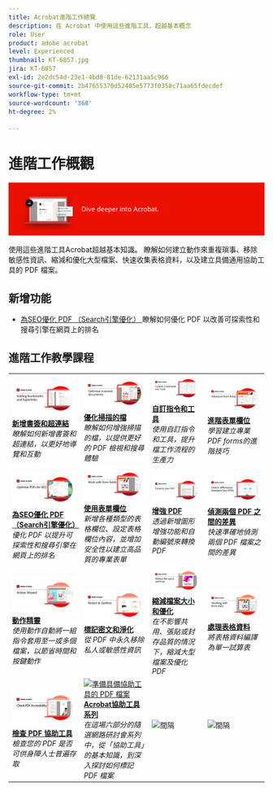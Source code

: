 ```yaml
---
title: Acrobat進階工作總覽
description: 在 Acrobat 中使用這些進階工具，超越基本概念
role: User
product: adobe acrobat
level: Experienced
thumbnail: KT-6857.jpg
jira: KT-6857
exl-id: 2e2dc54d-23e1-4bd8-81de-62131aa5c966
source-git-commit: 2b47655370d52405e5773f0358c71aa65fdecdef
workflow-type: tm+mt
source-wordcount: '368'
ht-degree: 2%

---
```


# 進階工作概觀

![Acrobat快速入門影像](../assets/Hero-AdvancedTasks.png)

使用這些進階工具Acrobat超越基本知識。 瞭解如何建立動作來重複瑣事、移除敏感性資訊、縮減和優化大型檔案、快速收集表格資料，以及建立具備通用協助工具的 PDF 檔案。

## 新增功能

* [為SEO優化 PDF （Search引擎優化） ](optimizeseo.md)
瞭解如何優化 PDF 以改善可探索性和搜尋引擎在網頁上的排名

## 進階工作教學課程

<table style="table-layout:fixed">
<tr>
  <td>
    <a href="bookmarks.md">
      <img alt="新增書簽和超連結" src="../assets/Bookmarks_1280.png" />
    </a>
    <div>
    <a href="bookmarks.md"><strong>新增書簽和超連結</strong></a>
    </div>
    <em>瞭解如何新增書簽和超連結，以更好地導覽和互動</em>
    <br>
  </td>
  <td>
    <a href="optimizescan.md">
      <img alt="優化掃描的檔" src="../assets/Scan_1280.png" />
    </a>
    <div>
    <a href="optimizescan.md"><strong>優化掃描的檔</strong></a>
    </div>
    <em>瞭解如何增強掃描的檔，以提供更好的 PDF 檢視和搜尋體驗</em>
    <br>
  </td>
  <td>
    <a href="custom.md">
      <img alt="自訂指令和工具" src="../assets/Createcustom_1280.png" />
    </a>
    <div>
    <a href="custom.md"><strong>自訂指令和工具</strong></a>
    </div>
    <em>使用自訂指令和工具，提升檔工作流程的生產力</em>
    <br>
  </td>
  <td>
    <a href="advancedforms.md">
      <img alt="進階表單欄位" src="../assets/Advancedforms_1280.png" />
    </a>
    <div>
    <a href="advancedforms.md"><strong>進階表單欄位</strong></a>
    </div>
    <em>學習建立專業PDF forms的進階技巧</em>
    <br>
  </td>
</tr>
<tr>
 <td>
    <a href="optimizeseo.md">
      <img alt="為SEO優化 PDF （Search引擎優化）" src="../assets/seo_1280.png" />
    </a>
    <div>
    <a href="optimizeseo.md"><strong>為SEO優化 PDF （Search引擎優化）</strong></a>
    </div>
    <em>優化 PDF 以提升可探索性和搜尋引擎在網頁上的排名</em>
    <br>
  </td>
  <td>
    <a href="workforms.md">
      <img alt="使用表單欄位" src="../assets/Workform_1280.png" />
    </a>
    <div>
    <a href="workforms.md"><strong>使用表單欄位</strong></a>
    </div>
    <em>新增各種類型的表格欄位、設定表格欄位內容，並增加安全性以建立高品質的專業表單</em>
    <br>
  </td>
  <td>
    <a href="enhance.md">
      <img alt="增強 PDF" src="../assets/Enhance_1280.png" />
    </a>
    <div>
    <a href="enhance.md"><strong>增強 PDF</strong></a>
    </div>
    <em>透過新增圖形增強功能和自動編號來轉換 PDF</em>
    <br>
  </td>
 <td>
    <a href="compare.md">
      <img alt="偵測兩個 PDF 之間的差異" src="../assets/Compare_1280.png" />
    </a>
    <div>
    <a href="compare.md"><strong>偵測兩個 PDF 之間的差異</strong></a>
    </div>
    <em>快速準確地偵測兩個 PDF 檔案之間的差異</em>
    <br>
  </td>
</tr>
<tr>
  <td>
    <a href="action.md">
      <img alt="動作精靈" src="../assets/Action.jpg" />
    </a>
    <div>
    <a href="action.md"><strong>動作精靈</strong></a>
    </div>
    <em>使用動作自動將一組指令套用至一或多個檔案，以節省時間和按鍵動作</em>
    <br>
  </td>
  <td>
    <a href="redact.md">
      <img alt="標記密文和淨化" src="../assets/Redact.jpg" />
    </a>
    <div>
    <a href="redact.md"><strong>標記密文和淨化</strong></a>
    </div>
    <em>從 PDF 中永久移除私人或敏感性資訊</em>
    <br>
  </td>
 <td>
    <a href="reduce.md">
      <img alt="縮減檔案大小和優化" src="../assets/Reduce.jpg" />
    </a>
    <div>
    <a href="reduce.md"><strong>縮減檔案大小和優化</strong></a>
    </div>
    <em>在不影響共用、張貼或封存品質的情況下，縮減大型檔案及優化 PDF</em>
    <br>
  </td>
  <td>
    <a href="formdata.md">
      <img alt="動作精靈" src="../assets/FormData.jpg" />
    </a>
    <div>
    <a href="formdata.md"><strong>處理表格資料</strong></a>
    </div>
    <em>將表格資料編譯為單一試算表</em>
    <br>
  </td>
</tr>
<tr>
 <td>
    <a href="accessibility.md">
      <img alt="檢查 PDF 協助工具" src="../assets/Checkaccessible_1280.jpg" />
    </a>
    <div>
    <a href="accessibility.md"><strong>檢查 PDF 協助工具</strong></a>
    </div>
    <em>檢查您的 PDF 是否可供身障人士普遍存取</em>
    <br>
  </td>
 <td>
    <a href="accessibility-series.md">
      <img alt="準備具備協助工具的 PDF 檔案" src="../assets/Accessibilityseries_1280.png" />
    </a>
    <div>
    <a href="accessibility-series.md"><strong>Acrobat協助工具系列</strong></a>
    </div>
    <em>在這場六部分的隨選網路研討會系列中，從「協助工具」的基本知識，到深入探討如何標記 PDF 檔案</em>
    <br>
  </td>
  <td>
   <img alt="間隔" src="../assets/Grayspacer.png" />
    <div>
    <br>
  </td> 
  <td>
   <img alt="間隔" src="../assets/Grayspacer.png" />
    <div>
    <br>
  </td>  
</tr>
</table>
